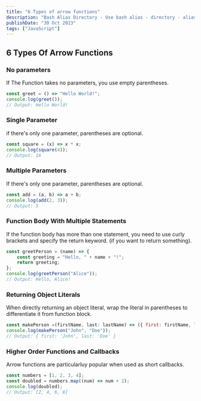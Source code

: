 ```yaml
---
title: "6 Types of arrow functions"
description: "Bash Alias Directory - Use bash alias - directory - alias - alias directory."
publishDate: "30 Oct 2023"
tags: ["JavaScript"]
---
```


## 6 Types Of Arrow Functions

### No parameters

If The Function takes no parameters, you use empty parentheses.

```javascript
const greet = () => "Hello World!";
console.log(greet());
// Output: Hello World!
```

### Single Parameter

if there's only one parameter, parentheses are optional.

```javascript
const square = (x) => x * x;
console.log(square(4));
// Output: 16
```

### Multiple Parameters

If there's only one parameter, parentheses are optional.

```javascript
const add = (a, b) => a + b;
console.log(add(2, 3));
// Output: 5
```

### Function Body With Multiple Statements

If the function body has more than one statement, you need to use curly brackets and specify the return keyword. (if you want to return something).

```javascript
const greetPerson = (name) => {
	const greeting = "Hello, " + name + "!";
	return greeting;
};
console.log(greetPerson("Alice"));
// Output: Hello, Alice!
```

### Returning Object Literals

When directly returning an object literal, wrap the literal in parentheses to differentiate it from function block.

```javascript
const makePerson =(firstName, last: lastName) => ({ first: firstName, last: lastName});
console.log(makePerson("John", "Doe"));
// Output: { first: 'John', last: 'Doe' }
```

### Higher Order Functions and Callbacks

Arrow functions are particularluy popular when used as short callbacks.

```javascript
const numbers = [1, 2, 3, 4];
const doubled = numbers.map((num) => num + 2);
console.log(doubled);
// Output: [2, 4, 6, 8]
```
